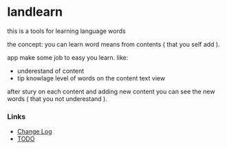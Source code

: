 # landlearn

this is a tools for learning language words

the concept:
you can learn word means from contents ( that you self add ).

app make some job to easy you learn.
like:
- underestand of content
- tip knowlage level of words on the content text view

after stury on each content and adding new content you can see the new words ( that you not underestand ).



### Links
* [Change Log](change_log.md)
* [TODO](todo.md)
<!-- [TODO](todo.md) -->